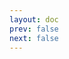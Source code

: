 ```yaml
---
layout: doc
prev: false
next: false
---
```


<CustomItemBox :item="{
  name: '铜锭',
  icon: '/wiki/item/ingot_copper.png',
  type: '矿石',
  description: '',
  params: {
    stack: 3,
    durability: -1 
  },
  obtain: {
    found: [],
    npc: [],
    shop: [],
    gardening: []
  }
}" />
